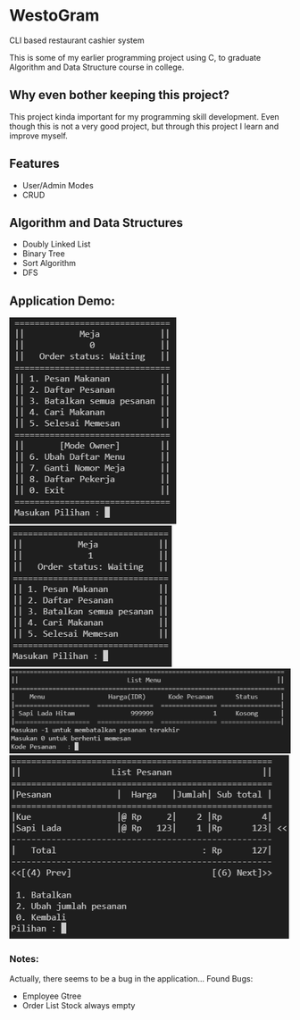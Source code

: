 # WestoGram
CLI based restaurant cashier system

This is some of my earlier programming project using C, to graduate Algorithm and Data Structure course in college.

## Why even bother keeping this project?
This project kinda important for my programming skill development. 
Even though this is not a very good project, but through this project I learn and improve myself. 

## Features

- User/Admin Modes
- CRUD


## Algorithm and Data Structures

- Doubly Linked List
- Binary Tree
- Sort Algorithm
- DFS

## Application Demo:
![Preview1](./assets/2.png "Admin Mode")
![Preview2](./assets/1.png "User Mode")
![Preview3](./assets/3.png "Order")
![Preview4](./assets/4.png "Edit Order")


### Notes:
Actually, there seems to be a bug in the application...
Found Bugs:
- Employee Gtree
- Order List Stock always empty
